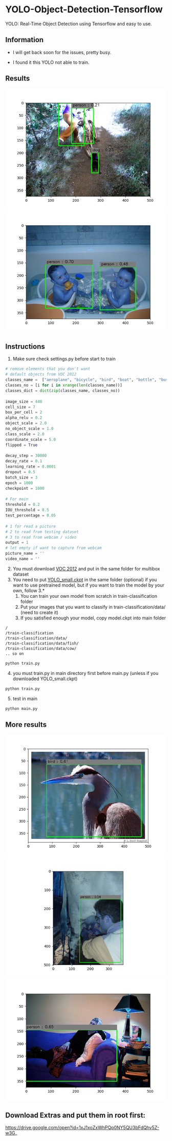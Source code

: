 # YOLO-Object-Detection-Tensorflow
YOLO: Real-Time Object Detection using Tensorflow and easy to use.

## Information

* I will get back soon for the issues, pretty busy.

* I found it this YOLO not able to train.

## Results

![alt text](output/000430.jpgoutput.png)
![alt text](output/000864.jpgoutput.png)

## Instructions

1. Make sure check settings.py before start to train
```python
# remove elements that you don't want
# default objects from VOC 2012
classes_name =  ["aeroplane", "bicycle", "bird", "boat", "bottle", "bus", "car", "cat", "chair", "cow", "diningtable", "dog", "horse", "motorbike", "person", "pottedplant", "sheep", "sofa", "train", "tvmonitor"]
classes_no = [i for i in xrange(len(classes_name))]
classes_dict = dict(zip(classes_name, classes_no))

image_size = 448
cell_size = 7
box_per_cell = 2
alpha_relu = 0.2
object_scale = 2.0
no_object_scale = 1.0
class_scale = 2.0
coordinate_scale = 5.0
flipped = True

decay_step = 30000
decay_rate = 0.1
learning_rate = 0.0001
dropout = 0.5
batch_size = 3
epoch = 1000
checkpoint = 1000

# For main
threshold = 0.2
IOU_threshold = 0.5
test_percentage = 0.05

# 1 for read a picture
# 2 to read from testing dataset
# 3 to read from webcam / video
output = 1
# let empty if want to capture from webcam
picture_name = ''
video_name = ''
```

2. You must download [VOC 2012](http://host.robots.ox.ac.uk/pascal/VOC/voc2012/VOCtrainval_11-May-2012.tar) and put in the same folder for multibox dataset
3. You need to put [YOLO_small.ckpt](https://drive.google.com/open?id=0BxQQlrLbdunWSTZjaHVwUVVOUXM) in the same folder (optional) if you want to use pretrained model, but if you want to train the model by your own, follow 3.*
    1. You can train your own model from scratch in train-classification folder
    2. Put your images that you want to classify in train-classification/data/ (need to create it)
    3. If you satisfied enough your model, copy model.ckpt into main folder
```
/
/train-classification
/train-classification/data/
/train-classification/data/fish/
/train-classification/data/cow/
.. so on
```

```bash
python train.py
```
    
4. you must train.py in main directory first before main.py (unless if you downloaded YOLO_small.ckpt)
```bash
python train.py
```
5. test in main
```bash
python main.py
```

## More results

![alt text](output/001432.jpgoutput.png)
![alt text](output/003065.jpgoutput.png)
![alt text](output/003785.jpgoutput.png)

## Download Extras and put them in root first:

https://drive.google.com/open?id=1xJ1xoZxWhPQp0NY5QU3bFdQhv5Z-w3G_
